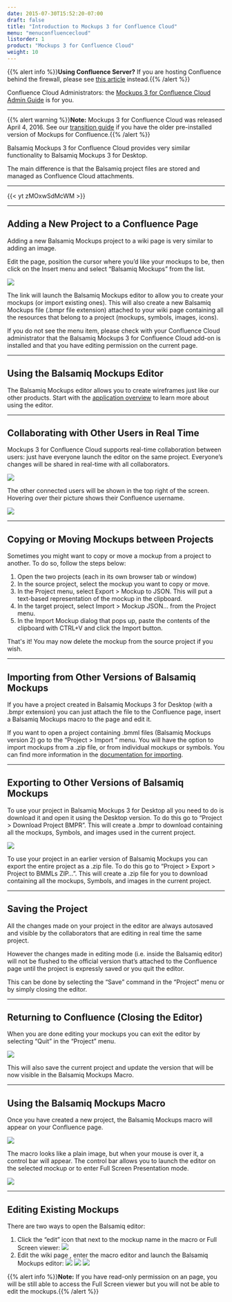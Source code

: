 ```yaml
---
date: 2015-07-30T15:52:20-07:00
draft: false
title: "Introduction to Mockups 3 for Confluence Cloud"
menu: "menuconfluencecloud" 
listorder: 1
product: "Mockups 3 for Confluence Cloud"
weight: 10
---
```


{{% alert info %}}**Using Confluence Server?** If you are hosting Confluence behind the firewall, please see [this article](/confluence/server/mockups2/intro/) instead.{{% /alert %}}

Confluence Cloud Administrators: the [Mockups 3 for Confluence Cloud Admin Guide](../admin-guide-cloud/) is for you.

* * *

{{% alert warning %}}**Note:** Mockups 3 for Confluence Cloud was released April 4, 2016. See our [transition guide](../transition-guide) if you have the older pre-installed version of Mockups for Confluence.{{% /alert %}}

Balsamiq Mockups 3 for Confluence Cloud provides very similar functionality to Balsamiq Mockups 3 for Desktop.

The main difference is that the Balsamiq project files are stored and managed as Confluence Cloud attachments.

* * *

{{< yt zMOxwSdMcWM >}}

* * *

## Adding a New Project to a Confluence Page

Adding a new Balsamiq Mockups project to a wiki page is very similar to adding an image.

Edit the page, position the cursor where you’d like your mockups to be, then click on the Insert menu and select “Balsamiq Mockups” from the list.

![](//media.balsamiq.com/img/support/docs/confluence/userguidecloud/add-balsamiq-project.png)

The link will launch the Balsamiq Mockups editor to allow you to create your mockups (or import existing ones). This will also create a new Balsamiq Mockups file (.bmpr file extension) attached to your wiki page containing all the resources that belong to a project (mockups, symbols, images, icons).

If you do not see the menu item, please check with your Confluence Cloud administrator that the Balsamiq Mockups 3 for Confluence Cloud add-on is installed and that you have editing permission on the current page.

* * *

## Using the Balsamiq Mockups Editor

The Balsamiq Mockups editor allows you to create wireframes just like our other products. Start with the [application overview](../overview) to learn more about using the editor.

* * *

## Collaborating with Other Users in Real Time

Mockups 3 for Confluence Cloud supports real-time collaboration between users: just have everyone launch the editor on the same project. Everyone’s changes will be shared in real-time with all collaborators.

![](//media.balsamiq.com/img/support/docs/confluence/userguidecloud/rtc-update.png)

The other connected users will be shown in the top right of the screen. Hovering over their picture shows their Confluence username.

![](//media.balsamiq.com/img/support/docs/confluence/userguidecloud/otherusers.png)

* * *

## Copying or Moving Mockups between Projects

Sometimes you might want to copy or move a mockup from a project to another. To do so, follow the steps below:

1.  Open the two projects (each in its own browser tab or window)
2.  In the source project, select the mockup you want to copy or move.
3.  In the Project menu, select Export > Mockup to JSON. This will put a text-based representation of the mockup in the clipboard.
4.  In the target project, select Import > Mockup JSON... from the Project menu.
5.  In the Import Mockup dialog that pops up, paste the contents of the clipboard with CTRL+V and click the Import button.

That's it! You may now delete the mockup from the source project if you wish.

* * *

## Importing from Other Versions of Balsamiq Mockups

If you have a project created in Balsamiq Mockups 3 for Desktop (with a .bmpr extension) you can just attach the file to the Confluence page, insert a Balsamiq Mockups macro to the page and edit it.

If you want to open a project containing .bmml files (Balsamiq Mockups version 2) go to the “Project > Import ” menu. You will have the option to import mockups from a .zip file, or from individual mockups or symbols. You can find more information in the [documentation for importing](../importing).

* * *

## Exporting to Other Versions of Balsamiq Mockups

To use your project in Balsamiq Mockups 3 for Desktop all you need to do is download it and open it using the Desktop version. To do this go to “Project > Download Project BMPR”. This will create a .bmpr to download containing all the mockups, Symbols, and images used in the current project.

![](//media.balsamiq.com/img/support/docs/confluence/userguidecloud/downloadbmpr.png)

To use your project in an earlier version of Balsamiq Mockups you can export the entire project as a .zip file. To do this go to “Project > Export > Project to BMMLs ZIP…”. This will create a .zip file for you to download containing all the mockups, Symbols, and images in the current project.

* * *

## Saving the Project

All the changes made on your project in the editor are always autosaved and visible by the collaborators that are editing in real time the same project.

However the changes made in editing mode (i.e. inside the Balsamiq editor) will not be flushed to the official version that’s attached to the Confluence page until the project is expressly saved or you quit the editor.

This can be done by selecting the “Save” command in the “Project” menu or by simply closing the editor.

* * *

## Returning to Confluence (Closing the Editor)

When you are done editing your mockups you can exit the editor by selecting “Quit” in the “Project” menu.

![](//media.balsamiq.com/img/support/docs/confluence/userguidecloud/quit.png)

This will also save the current project and update the version that will be now visible in the Balsamiq Mockups Macro.

* * *

## Using the Balsamiq Mockups Macro

Once you have created a new project, the Balsamiq Mockups macro will appear on your Confluence page.

![](//media.balsamiq.com/img/support/docs/confluence/userguidecloud/macro.png)

The macro looks like a plain image, but when your mouse is over it, a control bar will appear. The control bar allows you to launch the editor on the selected mockup or to enter Full Screen Presentation mode.

![](//media.balsamiq.com/img/support/docs/confluence/userguidecloud/macro-bar.png)

* * *

## Editing Existing Mockups

There are two ways to open the Balsamiq editor:

1. Click the “edit” icon that next to the mockup name in the macro or Full Screen viewer:
![](//media.balsamiq.com/img/support/docs/confluence/userguidecloud/launch-editor.png)
1. Edit the wiki page , enter the macro editor and launch the Balsamiq Mockups editor:
![](//media.balsamiq.com/img/support/docs/confluence/userguidecloud/edit-wiki-page.png)
![](//media.balsamiq.com/img/support/docs/confluence/userguidecloud/launch-macro-editor.png)
![](//media.balsamiq.com/img/support/docs/confluence/userguidecloud/launch-mockups-editor.png)

{{% alert info %}}**Note:** If you have read-only permission on an page, you will be still able to access the Full Screen viewer but you will not be able to edit the mockups.{{% /alert %}}
